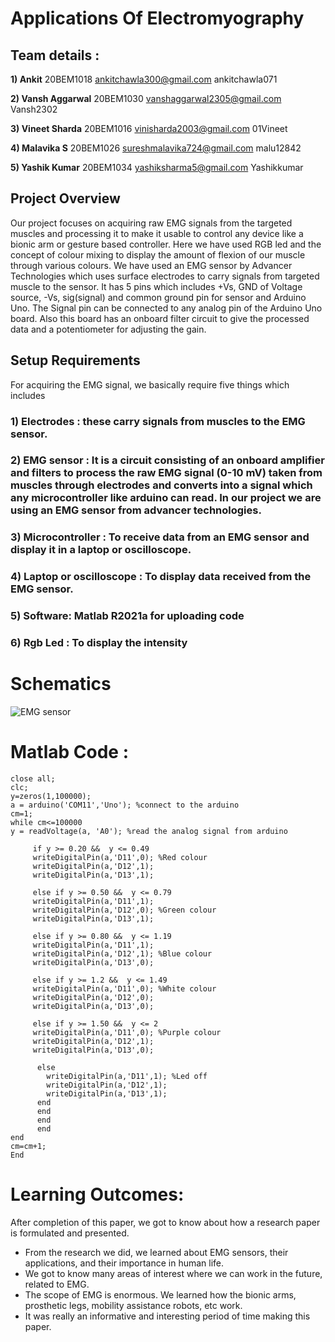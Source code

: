 # **Applications Of Electromyography**



## **Team details** :


**1) Ankit**
20BEM1018
ankitchawla300@gmail.com
ankitchawla071

**2) Vansh Aggarwal**
20BEM1030
vanshaggarwal2305@gmail.com
Vansh2302

**3) Vineet Sharda**
20BEM1016
vinisharda2003@gmail.com
01Vineet

**4) Malavika S**
20BEM1026
sureshmalavika724@gmail.com
malu12842

**5) Yashik Kumar**
20BEM1034
yashiksharma5@gmail.com
Yashikkumar


 
## **Project Overview**
 
Our project focuses on acquiring raw EMG signals from the targeted muscles and processing it to make it usable to control any device like a bionic arm or gesture based controller. Here we have used RGB led and the concept of colour mixing to display the amount of flexion of our muscle through various colours.
We have used an EMG sensor by Advancer Technologies which uses surface electrodes to carry signals from targeted muscle to the sensor. It has 5 pins which includes +Vs, GND of Voltage source, -Vs, sig(signal) and common ground pin for sensor and Arduino Uno. The Signal pin can be connected to any analog pin of the Arduino Uno board. Also this board has an onboard  filter circuit to give the processed data and a potentiometer for adjusting the gain.
  
 
## **Setup Requirements**

For acquiring the EMG signal, we basically require five things which includes 
 
### 1) Electrodes : these carry signals from muscles to the EMG sensor.
 
### 2) EMG sensor : It is a circuit consisting of an onboard amplifier and filters to process the raw EMG signal (0-10 mV) taken from muscles through electrodes and converts into a signal which any microcontroller like arduino can read.  In our project we are using an EMG sensor from advancer technologies.
 
### 3) Microcontroller : To receive data from an EMG sensor and display it in a laptop or oscilloscope.
 
### 4) Laptop or oscilloscope : To display data received from the EMG sensor.
 
### 5) Software: Matlab R2021a for uploading code
 
### 6) Rgb Led : To display the intensity

# **Schematics**

![EMG sensor](https://electropeak.com/learn/wp-content/uploads/2021/02/EMG-Circuit.jpg)
# **Matlab Code :**

    close all;
    clc;
    y=zeros(1,100000);
    a = arduino('COM11','Uno'); %connect to the arduino
    cm=1;
    while cm<=100000
    y = readVoltage(a, 'A0'); %read the analog signal from arduino

         if y >= 0.20 &&  y <= 0.49
         writeDigitalPin(a,'D11',0); %Red colour
         writeDigitalPin(a,'D12',1);
         writeDigitalPin(a,'D13',1);
    
         else if y >= 0.50 &&  y <= 0.79
         writeDigitalPin(a,'D11',1);
         writeDigitalPin(a,'D12',0); %Green colour
         writeDigitalPin(a,'D13',1);
    
         else if y >= 0.80 &&  y <= 1.19
         writeDigitalPin(a,'D11',1);
         writeDigitalPin(a,'D12',1); %Blue colour
         writeDigitalPin(a,'D13',0);
    
         else if y >= 1.2 &&  y <= 1.49
         writeDigitalPin(a,'D11',0); %White colour
         writeDigitalPin(a,'D12',0);
         writeDigitalPin(a,'D13',0);

         else if y >= 1.50 &&  y <= 2
         writeDigitalPin(a,'D11',0); %Purple colour 
         writeDigitalPin(a,'D12',1);
         writeDigitalPin(a,'D13',0);
         
          else
            writeDigitalPin(a,'D11',1); %Led off
            writeDigitalPin(a,'D12',1);
            writeDigitalPin(a,'D13',1);
          end
          end
          end
          end
    end
    cm=cm+1;
    End
    


# **Learning Outcomes:**

After completion of this paper, we got to know about how a research paper is formulated and presented.
- From the research we did, we learned about EMG sensors, their applications, and their importance in human life. 
- We got to know many areas of interest where we can work in the future, related to EMG. 
- The scope of EMG is enormous. We learned how the bionic arms, prosthetic legs, mobility assistance robots, etc work. 
- It was really an informative and interesting period of time making this paper. 


